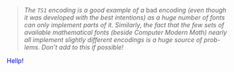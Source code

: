 > *The `TS1` encoding is a good example of a* bad *encoding (even though*\
> *it was developed with the best intentions) as a huge number of fonts*\
> *can only implement parts of it. Similarly, the fact that the few sets of*\
> *available mathematical fonts (beside Computer Modern Math) nearly*\
> *all implement slightly different encodings is a huge source of prob-*\
> *lems. Don’t add to this if possible!*
<p style='color: blue'>Hellp!</p>
